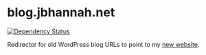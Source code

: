 # blog.jbhannah.net

[![Dependency Status](https://gemnasium.com/jbhannah/blog.jbhannah.net.png)](https://gemnasium.com/jbhannah/blog.jbhannah.net)

Redirector for old WordPress blog URLs to point to my [new website][].

[new website]: http://jbhannah.net/
